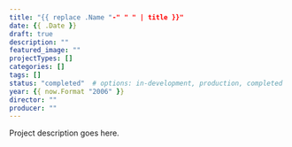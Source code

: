 ```yaml
---
title: "{{ replace .Name "-" " " | title }}"
date: {{ .Date }}
draft: true
description: ""
featured_image: ""
projectTypes: []
categories: []
tags: []
status: "completed"  # options: in-development, production, completed
year: {{ now.Format "2006" }}
director: ""
producer: ""
---
```


Project description goes here.